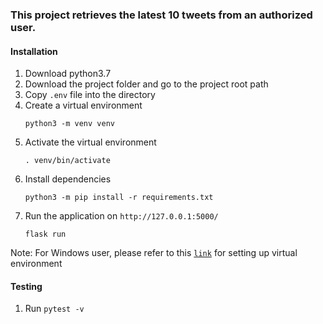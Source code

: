 ### This project retrieves the latest 10 tweets from an authorized user.

#### Installation
1. Download python3.7
2. Download the project folder and go to the project root path
3. Copy `.env` file into the directory
4. Create a virtual environment
    ```
    python3 -m venv venv
    ```
5. Activate the virtual environment
    ```
    . venv/bin/activate
    ```
6. Install dependencies
    ```
    python3 -m pip install -r requirements.txt
    ```
7. Run the application on `http://127.0.0.1:5000/`
    ```
    flask run
    ```

Note: For Windows user, please refer to this [`link`](https://flask.palletsprojects.com/en/1.1.x/installation/#installation) for setting up virtual environment

#### Testing
1. Run ```pytest -v```

